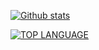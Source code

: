 [![Github stats](https://github-readme-stats.vercel.app/api?username=Blackjack200&theme=dracula)](#)

[![TOP LANGUAGE](https://github-readme-stats.vercel.app/api/top-langs/?username=Blackjack200&layout=compact&theme=radical)](#)

